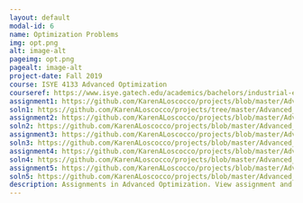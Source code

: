 ```yaml
---
layout: default
modal-id: 6
name: Optimization Problems
img: opt.png
alt: image-alt
pageimg: opt.png
pagealt: image-alt
project-date: Fall 2019
course: ISYE 4133 Advanced Optimization
courseref: https://www.isye.gatech.edu/academics/bachelors/industrial-engineering/courses
assignment1: https://github.com/KarenALoscocco/projects/blob/master/Advanced_Optimization_Assignments/Assignment1/assignment1.pdf
soln1: https://github.com/KarenALoscocco/projects/tree/master/Advanced_Optimization_Assignments/Assignment1/Karen%20Soln
assignment2: https://github.com/KarenALoscocco/projects/blob/master/Advanced_Optimization_Assignments/Assignment2/assignment2.pdf
soln2: https://github.com/KarenALoscocco/projects/blob/master/Advanced_Optimization_Assignments/Assignment2/KarenLoscocco_Assignment%202.pdf
assignment3: https://github.com/KarenALoscocco/projects/blob/master/Advanced_Optimization_Assignments/Assignment3/assignment3.pdf
soln3: https://github.com/KarenALoscocco/projects/blob/master/Advanced_Optimization_Assignments/Assignment3/KarenLoscocco_Assignment3.pdf
assignment4: https://github.com/KarenALoscocco/projects/blob/master/Advanced_Optimization_Assignments/Assignment4/assignment4.pdf
soln4: https://github.com/KarenALoscocco/projects/blob/master/Advanced_Optimization_Assignments/Assignment4/KarenLoscoccoAssignment4.pdf
assignment5: https://github.com/KarenALoscocco/projects/blob/master/Advanced_Optimization_Assignments/Assignment5/assignment5.pdf
soln5: https://github.com/KarenALoscocco/projects/blob/master/Advanced_Optimization_Assignments/Assignment5/Assignment5_KarenLoscocco.pdf
description: Assignments in Advanced Optimization. View assignment and my solution. Mathmatical formulations and implementations in Python using Gurobi optimizer are included.
---
```

